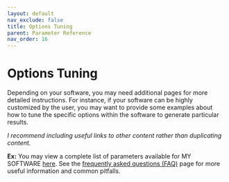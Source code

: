 ```yaml
---
layout: default
nav_exclude: false
title: Options Tuning
parent: Parameter Reference
nav_order: 16
---
```


# Options Tuning

Depending on your software, you may need additional pages for more detailed instructions. For instance, if your software can be highly customized by the user, you may want to provide some examples about how to tune the specific options within the software to generate particular results.

*I recommend including useful links to other content rather than duplicating content.*

**Ex:**  You may view a complete list of parameters available for MY SOFTWARE [here](./). See the [frequently asked questions (FAQ)](FAQ.html) page for more useful information and common pitfalls.


